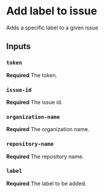 # Add label to issue

Adds a specific label to a given issue

## Inputs

### `token`

**Required** The token.

### `issue-id`

**Required** The issue id.

### `organization-name`

**Required** The organization name.

### `repository-name`

**Required** The repository name.

### `label`

**Required** The label to be added.
